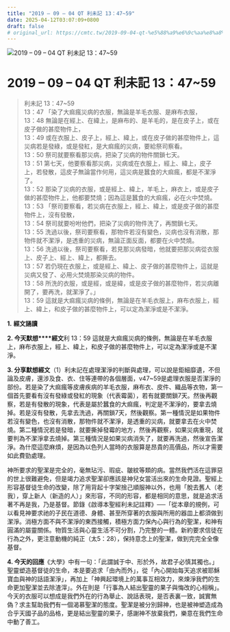 ```yaml
---
title: "2019 – 09 – 04 QT 利未記 13：47~59"
date: 2025-04-12T03:07:09+0800
draft: false
# original_url: https://cmtc.tw/2019-09-04-qt-%e5%88%a9%e6%9c%aa%e8%a8%98-13%ef%bc%9a4759
---
```


![2019 – 09 – 04 QT 利未記 13：47\~59](/images/qt.jpg   "2019 – 09 – 04 QT 利未記 13：47\~59")

# 2019 – 09 – 04 QT 利未記 13：47\~59

> 利未記 13：47\~59  
> 13：47 「染了大痲瘋災病的衣服，無論是羊毛衣服、是麻布衣服，  
> 13：48 無論是在經上、在緯上，是麻布的、是羊毛的，是在皮子上，或在皮子做的甚麼物件上，  
> 13：49 或在衣服上、皮子上，經上、緯上，或在皮子做的甚麼物件上，這災病若是發綠，或是發紅，是大痲瘋的災病，要給祭司察看。  
> 13：50 祭司就要察看那災病，把染了災病的物件關鎖七天。  
> 13：51 第七天，他要察看那災病，災病或在衣服上，經上、緯上，皮子上，若發散，這皮子無論當作何用，這災病是蠶食的大痲瘋，都是不潔淨了。  
> 13：52 那染了災病的衣服，或是經上、緯上，羊毛上，麻衣上，或是皮子做的甚麼物件上，他都要焚燒；因為這是蠶食的大痲瘋，必在火中焚燒。  
> 13：53 「祭司要察看，若災病在衣服上，經上、緯上，或是皮子做的甚麼物件上，沒有發散，  
> 13：54 祭司就要吩咐他們，把染了災病的物件洗了，再關鎖七天。  
> 13：55 洗過以後，祭司要察看，那物件若沒有變色，災病也沒有消散，那物件就不潔淨，是透重的災病，無論正面反面，都要在火中焚燒。  
> 13：56 洗過以後，祭司要察看，若見那災病發暗，他就要把那災病從衣服上、皮子上、經上、緯上，都撕去。  
> 13：57 若仍現在衣服上，或是經上、緯上、皮子做的甚麼物件上，這就是災病又發了、必用火焚燒那染災病的物件。  
> 13：58 所洗的衣服，或是經，或是緯，或是皮子做的甚麼物件，若災病離開了，要再洗，就潔淨了。」  
> 13：59 這就是大痲瘋災病的條例，無論是在羊毛衣服上，麻布衣服上，經上、緯上，和皮子做的甚麼物件上，可以定為潔淨或是不潔淨。

**1.** **經文誦讀**

**2. 今天默想****經文**利 13：59 這就是大痲瘋災病的條例，無論是在羊毛衣服上，麻布衣服上，經上、緯上，和皮子做的甚麼物件上，可以定為潔淨或是不潔淨。

**3. 分享默想經文**（1）利未記在處理潔淨的判斷與處理，可以說是鉅細靡遺，不但論及皮膚，還涉及食、衣、住等連帶的各個層面，v47\~59是處理衣服是否潔淨的部份。若是染了大痲瘋等皮膚疾病的羊毛衣服，麻布衣、皮件、織品等衣物，第一個首先要看有沒有發綠或發紅的現象（代表霉菌），若有就要關鎖7天。然後再觀察，若是有發散的現象，代表是屬於蠶食的大痲瘋，判定是不潔淨的，要拿去燒掉。若是沒有發散，先拿去洗過，再關鎖7天，然後觀察。第一種情況是如果物件若沒有變色，也沒有消散，那物件就不潔淨，是透重的災病，就要拿去在火中焚燒。第二種情況若是發暗，就要撕掉發霉的地方，然後再觀察，如果災病重現，就要判為不潔淨拿去燒掉。第三種情況是如果災病消失了，就要再洗過，然後宣告潔淨。為什麼這麼麻煩，是因為以色列人當時的衣服算是昂貴的高價品，所以才需要如此費勁處理。

神所要求的聖潔是完全的，毫無玷污、瑕疵、皺紋等類的病。當然我們活在這罪惡的世上很難避免，但是竭力追求聖潔卻應該是神兒女當活出來的生命見證。聖經上形容基督徒生命的改變，除了用背起十字架捨己順服神以外，也用「脫去舊人（老我），穿上新人（新造的人）」來形容，不同的形容，都是相同的意思，就是追求活著不再是我，乃是基督。節錄《啟導本聖經利未記註釋》──「從本章的規例，可以看見神要求祂的子民在道德、身體、甚至所穿著的衣服與所用的器皿上都須做到潔淨。消極方面不與不潔淨的東西接觸，積極方面力保內心與行為的聖潔，和神有圓滿的屬靈關係。物質生活與心靈生活不可分割，乃完整的一體。新約要求信徒在行為之外，更注意動機的純正（太5：28），保持意念上的聖潔，做到完完全全像基督。

**4. 今天的回應**《大學》中有一句：「此謂誠于中、形於外，故君子必慎其獨也。」聖靈塑造基督徒的生命，本是要追求「由內而外」，從「內心開始每天追求被耶穌寶血與神的話語潔淨」，再加上「神興起環境上的萬事互相效力，來煉淨我們的生命更加聖潔並去除渣滓」。外在則是「行事為人結出聖靈的果子與悔改的心相稱」。今天的衣服可以想成是我們外在的行為舉止、說話表現，是否表裏一致，誠實無偽？求主幫助我們有一個渴慕聖潔的態度。聖潔是被分別歸神，也是被神塑造成為合乎天國子品的品格，更是結出聖靈的果子，感謝神不放棄我們，樂意在我們生命中動了善工。